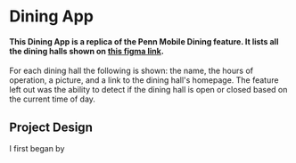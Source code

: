 # Dining App

#### This Dining App is a replica of the Penn Mobile Dining feature. It lists all the dining halls shown on [this figma link](https://www.figma.com/file/bFEGKMbQhgBQGYZJ0cJQHH/Penn-Mobile---iOS-Challenge?node-id=0%3A1). 

For each dining hall the following is shown: the name, the hours of operation, a picture, and a link to the dining hall's homepage. The feature left out was the ability to detect if the dining hall is open or closed based on the current time of day.

## Project Design
I first began by 
